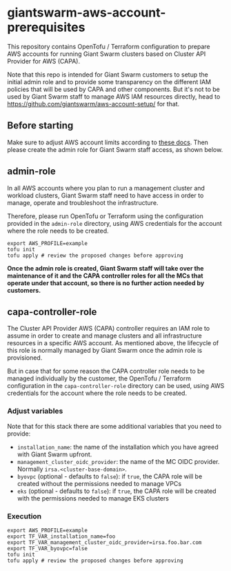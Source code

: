 # giantswarm-aws-account-prerequisites

This repository contains OpenTofu / Terraform configuration to prepare AWS accounts for running Giant Swarm clusters based on Cluster API Provider for AWS (CAPA).

Note that this repo is intended for Giant Swarm customers to setup the initial admin role and to provide some transparency on the different IAM policies that will be used by CAPA and other components. But it's not to be used by Giant Swarm staff to manage AWS IAM resources directly, head to <https://github.com/giantswarm/aws-account-setup/> for that.

## Before starting

Make sure to adjust AWS account limits according to [these docs](https://docs.giantswarm.io/getting-started/prepare-your-provider-infrastructure/aws/#quotas). Then please create the admin role for Giant Swarm staff access, as shown below.

## admin-role

In all AWS accounts where you plan to run a management cluster and workload clusters, Giant Swarm staff need to have access in order to manage, operate and troubleshoot the infrastructure.

Therefore, please run OpenTofu or Terraform using the configuration provided in the `admin-role` directory, using AWS credentials for the account where the role needs to be created.

```console
export AWS_PROFILE=example
tofu init
tofu apply # review the proposed changes before approving
```

**Once the admin role is created, Giant Swarm staff will take over the maintenance of it and the CAPA controller roles for all the MCs that operate under that account, so there is no further action needed by customers.**

## capa-controller-role

The Cluster API Provider AWS (CAPA) controller requires an IAM role to assume in order to create and manage clusters and all infrastructure resources in a specific AWS account. As mentioned above, the lifecycle of this role is normally managed by Giant Swarm once the admin role is provisioned.

But in case that for some reason the CAPA controller role needs to be managed individually by the customer, the OpenTofu / Terraform configuration in the `capa-controller-role` directory can be used, using AWS credentials for the account where the role needs to be created.

### Adjust variables

Note that for this stack there are some additional variables that you need to provide:

- `installation_name`: the name of the installation which you have agreed with Giant Swarm upfront.
- `management_cluster_oidc_provider`: the name of the MC OIDC provider. Normally `irsa.<cluster-base-domain>`.
- `byovpc` (optional - defaults to `false`): if `true`, the CAPA role will be created without the permissions needed to manage VPCs
- `eks` (optional - defaults to `false`): if `true`, the CAPA role will be created with the permissions needed to manage EKS clusters

### Execution

```console
export AWS_PROFILE=example
export TF_VAR_installation_name=foo
export TF_VAR_management_cluster_oidc_provider=irsa.foo.bar.com
export TF_VAR_byovpc=false
tofu init
tofu apply # review the proposed changes before approving
```
